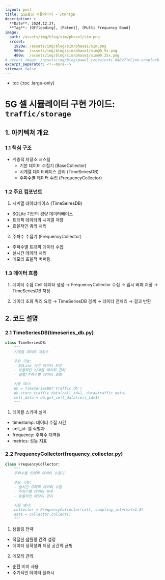 ```yaml
---
layout: post
title: 오프로딩 시뮬레이터 - Storage 
description: >
  **Date**: 2024.12.27, 
  **Tag**: [Offloading], [Patent], [Multi Frequency Band]
image: 
  path: /assets/img/blog/sim/phase1/sim.png
  srcset: 
    1920w: /assets/img/blog/sim/phase1/sim.png
    960w:  /assets/img/blog/sim/phase1/sim@0,5x.png
    480w:  /assets/img/blog/sim/phase1/sim@0,25x.png
# accent_image: /assets/img/blog/pawel-czerwinski-848z7lbCjoo-unsplash.jpg
excerpt_separator: <!--more-->
sitemap: false
---
```


<!--more-->

* toc
{:toc .large-only}

# 5G 셀 시뮬레이터 구현 가이드: `traffic/storage`

## 1. 아키텍쳐 개요

### 1.1 핵심 구조 
- 계층적 저장소 시스템
  - 기본 데이터 수집기 (BaseCollector)
  - 시계열 데이터베이스 관리 (TimeSeiresDB)
  - 주파수별 데이터 수집 (FrequencyCollector)

### 1.2 주요 컴포넌트
1. 시계열 데이터베이스 (TimeSeiresDB)
  - SQLite 기반의 경량 데이터베이스
  - 트래픽 데이터의 시계열 저장
  - 효율적인 쿼리 처리

2. 주파수 수집기 (FrequencyCollector)
  - 주파수별 트래픽 데이터 수집
  - 실시간 데이터 처리
  - 메모리 효율적 버퍼링

### 1.3 데이터 흐름

1. 데이터 수집
Cell 데이터 생성 $\rightarrow$ FrequencyCollector 수집 $\rightarrow$ 임시 버퍼 저장 $\rightarrow$ TimeSeriesDB 저장

2. 데이터 조회
쿼리 요청 $\rightarrow$ TimeSeriesDB 검색 $\rightarrow$ 데이터 전처리 $\rightarrow$ 결과 반환

## 2. 코드 설명

### 2.1 TimeSeriesDB(timeseries_db.py)

``` python
class TimeSeriesDB:
    """
    시계열 데이터 저장소
    
    주요 기능:
    - SQLite 기반 데이터 저장
    - 효율적인 시계열 데이터 관리
    - 셀별/주파수별 데이터 조회
    
    사용 예시:
    db = TimeSeriesDB('traffic.db')
    db.store_traffic_data(cell_id=1, data=traffic_data)
    cell_data = db.get_cell_data(cell_id=1)
    """
```

1. 테이블 스키마 설계
- timestamp: 데이터 수집 시간
- cell_id: 셀 식별자
- frequency: 주파수 대역들
- metrics: 성능 지표

### 2.2 FrequencyCollector(frequency_collector.py)

``` python
class FrequencyCollector:
    """
    주파수별 트래픽 데이터 수집기
    
    주요 기능:
    - 실시간 트래픽 데이터 수집
    - 주파수별 데이터 분류
    - 효율적인 메모리 관리
    
    사용 예시:
    collector = FrequencyCollector(cell, sampling_interval=1.0)
    data = collector.collect()
    """
```

1. 샘플링 전략
- 적절한 샘플링 간격 설정
- 데이터 정확성과 저장 공간의 균형

2. 메모리 관리
- 순환 버퍼 사용
- 주기적인 데이터 플러시